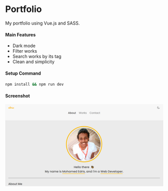# Portfolio

My portfolio using Vue.js and SASS.

#### Main Features

- Dark mode
- Filter works
- Search works by its tag
- Clean and simplicity

#### Setup Command

```bash
npm install && npm run dev
```

#### Screenshot

![screenshot](screenshot.png)
